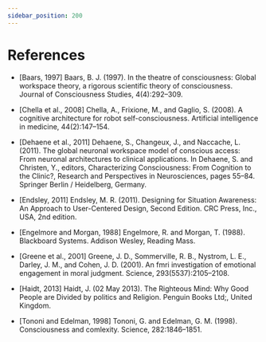 ```yaml
---
sidebar_position: 200
---
```


# References

 * <a name="Baars1997-BAAITT-2"></a>[Baars, 1997]
 Baars, B. J. (1997).
 In the theatre of consciousness: Global workspace theory, a rigorous scientific theory of consciousness.
 Journal of Consciousness Studies, 4(4):292–309.
 
 * <a name="chella2008cognitive"></a>[Chella et al., 2008]
 Chella, A., Frixione, M., and Gaglio, S. (2008).
 A cognitive architecture for robot self-consciousness.
 Artificial intelligence in medicine, 44(2):147–154.
 
 * <a name="DehaeneStanislas2011TGNW"></a>[Dehaene et al., 2011]
 Dehaene, S., Changeux, J., and Naccache, L. (2011).
 The global neuronal workspace model of conscious access: From neuronal architectures to clinical applications.
 In Dehaene, S. and Christen, Y., editors, Characterizing Consciousness: From Cognition to the Clinic?, 
 Research and Perspectives in Neurosciences, pages 55–84. Springer Berlin / Heidelberg, Germany.
 
 * <a name="endsley_2011"></a>[Endsley, 2011]
 Endsley, M. R. (2011).
 Designing for Situation Awareness: An Approach to User-Centered Design,
 Second Edition. CRC Press, Inc., USA, 2nd edition.
 
 * <a name="engelmore_1998"></a>[Engelmore and Morgan, 1988]
 Engelmore, R. and Morgan, T. (1988).
 Blackboard Systems.
 Addison Wesley, Reading Mass.
 
 * <a name="greene2001fmri"></a>[Greene et al., 2001] 
 Greene, J. D., Sommerville, R. B., Nystrom, L. E., Darley, J. M., and Cohen, J. D. (2001).
 An fmri investigation of emotional engagement in moral judgment.
 Science, 293(5537):2105–2108.
 
 * <a name="haidt_2013"></a>[Haidt, 2013]
 Haidt, J. (02 May 2013).
 The Righteous Mind: Why Good People are Divided by politics and Religion.
 Penguin Books Ltd;, United Kingdom.
 
 * <a name="RN58"></a>[Tononi and Edelman, 1998]
 Tononi, G. and Edelman, G. M. (1998).
 Consciousness and comlexity.
 Science, 282:1846–1851.
 